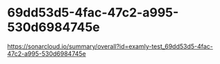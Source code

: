 # 69dd53d5-4fac-47c2-a995-530d6984745e
https://sonarcloud.io/summary/overall?id=examly-test_69dd53d5-4fac-47c2-a995-530d6984745e
